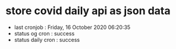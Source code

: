 # store covid daily api as json data

- last cronjob : Friday, 16 October 2020 06:20:35
- status og cron : success
- status daily cron : success
